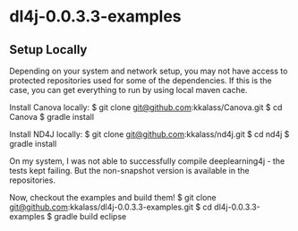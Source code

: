 # dl4j-0.0.3.3-examples

Setup Locally
-------------
Depending on your system and network setup, you may not have access to protected repositories used for some of the dependencies. If this is the case, you can get everything to run by using local maven cache. 

Install Canova locally:
	$ git clone git@github.com:kkalass/Canova.git
	$ cd Canova
	$ gradle install

Install ND4J locally:
	$ git clone git@github.com:kkalass/nd4j.git
	$ cd nd4j
	$ gradle install

On my system, I was not able to successfully compile deeplearning4j - the tests kept failing. But the non-snapshot version is available in the repositories.

Now, checkout the examples and build them!
	$ git clone git@github.com:kkalass/dl4j-0.0.3.3-examples.git
	$ cd dl4j-0.0.3.3-examples
	$ gradle build eclipse

